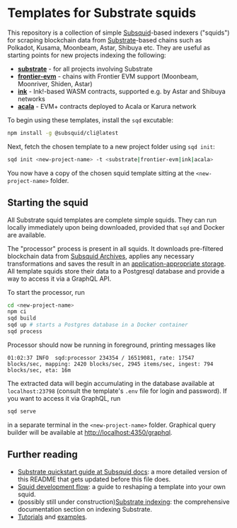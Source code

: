 # Templates for Substrate squids

This repository is a collection of simple [Subsquid](https://www.subsquid.io)-based indexers ("squids") for scraping blockchain data from [Substrate](https://substrate.io)-based chains such as Polkadot, Kusama, Moonbeam, Astar, Shibuya etc. They are useful as starting points for new projects indexing the following:

* [**substrate**](https://github.com/subsquid-labs/squid-substrate-template/) - for all projects involving Substrate
* [**frontier-evm**](https://github.com/subsquid-labs/squid-frontier-evm-template/) - chains with Frontier EVM support (Moonbeam, Moonriver, Shiden, Astar)
* [**ink**](https://github.com/subsquid-labs/squid-wasm-template/) - Ink!-based WASM contracts, supported e.g. by Astar and Shibuya networks
* [**acala**](https://github.com/subsquid-labs/squid-acala-evm-template/) - EVM+ contracts deployed to Acala or Karura network

To begin using these templates, install the `sqd` excutable:
```bash
npm install -g @subsquid/cli@latest
```
Next, fetch the chosen template to a new project folder using `sqd init`:
```bash
sqd init <new-project-name> -t <substrate|frontier-evm|ink|acala>
```
You now have a copy of the chosen squid template sitting at the `<new-project-name>` folder.

## Starting the squid

All Substrate squid templates are complete simple squids. They can run locally immediately upon being downloaded, provided that `sqd` and Docker are available.

The "processor" process is present in all squids. It downloads pre-filtered blockchain data from [Subsquid Archives](https://docs.subsquid.io/archives/), applies any necessary transformations and saves the result in an [application-appropriate storage](https://docs.subsquid.io/basics/store/). All template squids store their data to a Postgresql database and provide a way to access it via a GraphQL API.

To start the processor, run
```bash
cd <new-project-name>
npm ci
sqd build
sqd up # starts a Postgres database in a Docker container
sqd process
```
Processor should now be running in foreground, printing messages like
```
01:02:37 INFO  sqd:processor 234354 / 16519081, rate: 17547 blocks/sec, mapping: 2420 blocks/sec, 2945 items/sec, ingest: 794 blocks/sec, eta: 16m
```
The extracted data will begin accumulating in the database available at `localhost:23798` (consult the template's `.env` file for login and password). If you want to access it via GraphQL, run
```bash
sqd serve
```
in a separate terminal in the `<new-project-name>` folder. Graphical query builder will be available at [http://localhost:4350/graphql](http://localhost:4350/graphql).

## Further reading

* [Substrate quickstart guide at Subsquid docs](https://docs.subsquid.io/quickstart/quickstart-substrate/): a more detailed version of this README that gets updated before this file does.
* [Squid development flow](https://docs.subsquid.io/basics/squid-development/): a guide to reshaping a template into your own squid.
* (possibly still under construction)[Substrate indexing](https://docs.subsquid.io/substrate-indexing/): the comprehensive documentation section on indexing Substrate.
* [Tutorials](https://docs.subsquid.io/tutorials/) and [examples](https://docs.subsquid.io/examples).
